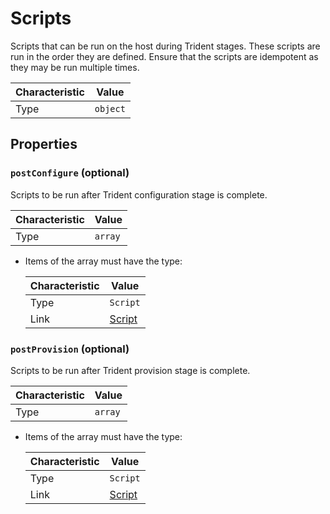 <!-- THIS FILE IS AUTOMATICALLY GENERATED BY DOCBUILDER, DO NOT EDIT MANUALLY! -->

# Scripts

Scripts that can be run on the host during Trident stages. These scripts are run in the order they are defined. Ensure that the scripts are idempotent as they may be run multiple times.

| Characteristic | Value |
| -------------- | ----- |
| Type | `object` |

## Properties

### `postConfigure` (optional)

Scripts to be run after Trident configuration stage is complete.

| Characteristic | Value |
| -------------- | ----- |
| Type | `array` |

- Items of the array must have the type:

   | Characteristic | Value |
   | -------------- | ----- |
   | Type | `Script` |
   | Link | [Script](./Script.md) |

### `postProvision` (optional)

Scripts to be run after Trident provision stage is complete.

| Characteristic | Value |
| -------------- | ----- |
| Type | `array` |

- Items of the array must have the type:

   | Characteristic | Value |
   | -------------- | ----- |
   | Type | `Script` |
   | Link | [Script](./Script.md) |

